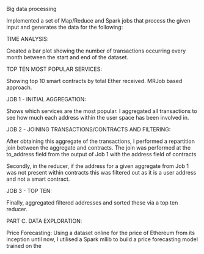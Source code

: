 Big data processing

Implemented a set of Map/Reduce and Spark jobs that process the given input and generates the data for the following:

TIME ANALYSIS:

Created a bar plot showing the number of transactions occurring every month between the start and end of the dataset.

TOP TEN MOST POPULAR SERVICES:

Showing top 10 smart contracts by total Ether received. MRJob based approach.

JOB 1 - INITIAL AGGREGATION:

Shows which services are the most popular. I aggregated all transactions to see how much each address within the user space has been involved in. 

JOB 2 - JOINING TRANSACTIONS/CONTRACTS AND FILTERING:

After obtaining this aggregate of the transactions, I performed a repartition join between the aggregate and contracts. The join was performed at the to_address field from the output of Job 1 with the address field of contracts

Secondly, in the reducer, if the address for a given aggregate from Job 1 was not present within contracts this was filtered out as it is a user address and not a smart contract.

JOB 3 - TOP TEN:

Finally, aggregated filtered addresses and sorted these via a top ten reducer.

PART C. DATA EXPLORATION:

Price Forecasting: Using a dataset online for the price of Ethereum from its inception until now, I utilised a Spark mllib to build a price forecasting model trained on the 

